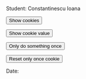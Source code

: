 Student: Constantinescu Ioana <br>

<script> document.cookie = "session: GDPR";
  document.cookie = "collecting data";
  function alertCookie() { alert(document.cookie); } </script>
 <button onclick="alertCookie()">Show cookies</button>
 
 <script> document.cookie = "test1=Hello";
  document.cookie = "test2=World";
  const cookieValue = document.cookie
  .split('; ')
  .find(row => row.startsWith('test2='))
  .split('=')[1];
   function alertCookieValue() {
     alert(cookieValue);}</script>
 <button onclick="alertCookieValue()">Show cookie value</button>
 
 <script>
  function doOnce() {
  if (!document.cookie.split('; ').find(row => row.startsWith('doSomethingOnlyOnce'))) {
    alert("Do something here!");
    document.cookie = "doSomethingOnlyOnce=true; expires=Fri, 31 Dec 9999 23:59:59 GMT";
  }} </script>
<button onclick="doOnce()">Only do something once</button>

<script>
function resetOnce() {
  document.cookie = "doSomethingOnlyOnce=; expires=Thu, 01 Jan 1970 00:00:00 GMT";}</script>
 <button onclick="resetOnce()">Reset only once cookie</button> 

Date:

<script> var dt = new Date(); document.getElementById("datetime").innerHTML = dt.toLocaleDateString(); </script>
